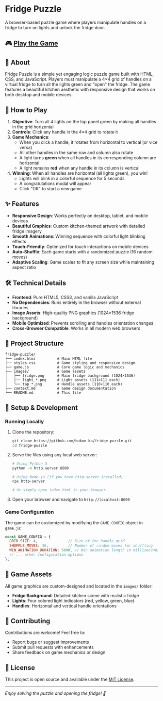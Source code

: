 # Fridge Puzzle

A browser-based puzzle game where players manipulate handles on a fridge to turn on lights and unlock the fridge door.

## 🎮 [Play the Game](https://bukov-ka.github.io/fridge-puzzle/)

## 📖 About

Fridge Puzzle is a simple yet engaging logic puzzle game built with HTML, CSS, and JavaScript. Players must manipulate a 4×4 grid of handles on a virtual fridge to turn all the lights green and "open" the fridge. The game features a beautiful kitchen aesthetic with responsive design that works on both desktop and mobile devices.

## 🎯 How to Play

1. **Objective**: Turn all 4 lights on the top panel green by making all handles in the grid horizontal
2. **Controls**: Click any handle in the 4×4 grid to rotate it
3. **Game Mechanics**: 
   - When you click a handle, it rotates from horizontal to vertical (or vice versa)
   - All other handles in the same row and column also rotate
   - A light turns **green** when all handles in its corresponding column are horizontal
   - A light remains **red** when any handle in its column is vertical
4. **Winning**: When all handles are horizontal (all lights green), you win!
   - Lights will blink in a colorful sequence for 5 seconds
   - A congratulations modal will appear
   - Click "OK" to start a new game

## ✨ Features

- **Responsive Design**: Works perfectly on desktop, tablet, and mobile devices
- **Beautiful Graphics**: Custom kitchen-themed artwork with detailed fridge imagery
- **Smooth Animations**: Winning sequence with colorful light blinking effects
- **Touch-Friendly**: Optimized for touch interactions on mobile devices
- **Auto-Shuffle**: Each game starts with a randomized puzzle (16 random moves)
- **Adaptive Scaling**: Game scales to fit any screen size while maintaining aspect ratio

## 🛠️ Technical Details

- **Frontend**: Pure HTML5, CSS3, and vanilla JavaScript
- **No Dependencies**: Runs entirely in the browser without external libraries
- **Image Assets**: High-quality PNG graphics (1024×1536 fridge background)
- **Mobile Optimized**: Prevents scrolling and handles orientation changes
- **Cross-Browser Compatible**: Works in all modern web browsers

## 📁 Project Structure

```
fridge-puzzle/
├── index.html          # Main HTML file
├── styles.css          # Game styling and responsive design
├── game.js             # Core game logic and mechanics
├── images/             # Game assets
│   ├── fridge.png      # Main fridge background (1024×1536)
│   ├── light_*.png     # Light assets (111×111 each)
│   └── tap_*.png       # Handle assets (110×110 each)
├── context.md          # Game design documentation
└── README.md           # This file
```

## 🚀 Setup & Development

### Running Locally

1. Clone the repository:
   ```bash
   git clone https://github.com/bukov-ka/fridge-puzzle.git
   cd fridge-puzzle
   ```

2. Serve the files using any local web server:
   ```bash
   # Using Python 3
   python -m http.server 8000
   
   # Using Node.js (if you have http-server installed)
   npx http-server
   
   # Or simply open index.html in your browser
   ```

3. Open your browser and navigate to `http://localhost:8000`

### Game Configuration

The game can be customized by modifying the `GAME_CONFIG` object in `game.js`:

```javascript
const GAME_CONFIG = {
  GRID_SIZE: 4,              // Size of the handle grid
  SHUFFLE_MOVES: 16,         // Number of random moves for shuffling
  WIN_ANIMATION_DURATION: 5000, // Win animation length in milliseconds
  // ... other configuration options
};
```

## 🎨 Game Assets

All game graphics are custom-designed and located in the `images/` folder:
- **Fridge Background**: Detailed kitchen scene with realistic fridge
- **Lights**: Four colored light indicators (red, yellow, green, blue)
- **Handles**: Horizontal and vertical handle orientations

## 🤝 Contributing

Contributions are welcome! Feel free to:
- Report bugs or suggest improvements
- Submit pull requests with enhancements
- Share feedback on game mechanics or design

## 📄 License

This project is open source and available under the [MIT License](LICENSE).

---

*Enjoy solving the puzzle and opening the fridge! 🍕* 

